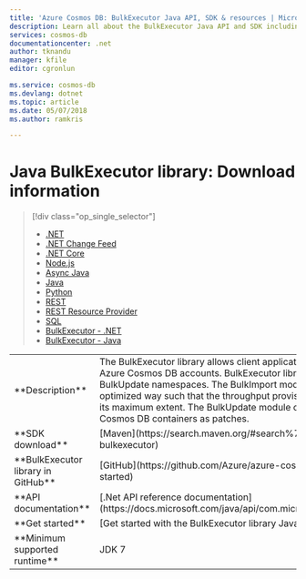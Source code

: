 ```yaml
---
title: 'Azure Cosmos DB: BulkExecutor Java API, SDK & resources | Microsoft Docs'
description: Learn all about the BulkExecutor Java API and SDK including release dates, retirement dates, and changes made between each version of the Azure Cosmos DB BulkExecutor Java SDK.
services: cosmos-db
documentationcenter: .net
author: tknandu
manager: kfile
editor: cgronlun

ms.service: cosmos-db
ms.devlang: dotnet
ms.topic: article
ms.date: 05/07/2018
ms.author: ramkris

---
```


# Java BulkExecutor library: Download information

> [!div class="op_single_selector"]
> * [.NET](sql-api-sdk-dotnet.md)
> * [.NET Change Feed](sql-api-sdk-dotnet-changefeed.md)
> * [.NET Core](sql-api-sdk-dotnet-core.md)
> * [Node.js](sql-api-sdk-node.md)
> * [Async Java](sql-api-sdk-async-java.md)
> * [Java](sql-api-sdk-java.md)
> * [Python](sql-api-sdk-python.md)
> * [REST](https://docs.microsoft.com/rest/api/cosmos-db/)
> * [REST Resource Provider](https://docs.microsoft.com/rest/api/cosmos-db-resource-provider/)
> * [SQL](https://msdn.microsoft.com/library/azure/dn782250.aspx)
> * [BulkExecutor - .NET](sql-api-sdk-bulk-executor-dot-net.md)
> * [BulkExecutor - Java](sql-api-sdk-bulk-executor-java.md)

<table>

<tr><td>**Description**</td><td>The BulkExecutor library allows client applications to perform bulk operations in Azure Cosmos DB accounts. BulkExecutor library provides BulkImport, and BulkUpdate namespaces. The BulkImport module can bulk ingest documents in an optimized way such that the throughput provisioned for a collection is consumed to its maximum extent. The BulkUpdate module can bulk update existing data in Azure Cosmos DB containers as patches.</td></tr>

<tr><td>**SDK download**</td><td>[Maven](https://search.maven.org/#search%7Cga%7C1%7Cdocumentdb-bulkexecutor)</td></tr>

<tr><td>**BulkExecutor library in GitHub**</td><td>[GitHub](https://github.com/Azure/azure-cosmosdb-bulkexecutor-java-getting-started)</td></tr>

<tr><td>**API documentation**</td><td>[.Net API reference documentation](https://docs.microsoft.com/java/api/com.microsoft.azure.documentdb.bulkexecutor)</td></tr>

<tr><td>**Get started**</td><td>[Get started with the BulkExecutor library Java SDK](bulk-executor-java.md)</td></tr>

<tr><td>**Minimum supported runtime**</td><td>JDK 7</td></tr>
</table></br>


